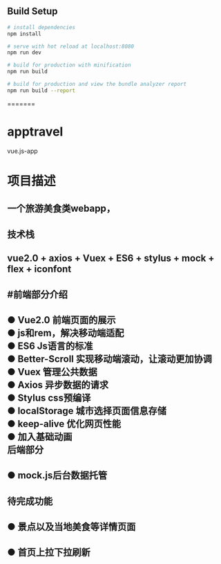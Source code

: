 ## Build Setup

``` bash
# install dependencies
npm install

# serve with hot reload at localhost:8080
npm run dev

# build for production with minification
npm run build

# build for production and view the bundle analyzer report
npm run build --report
```
=======
# apptravel
vue.js-app

项目描述
========
一个旅游美食类webapp，
---
技术栈
--------
vue2.0 + axios + Vuex + ES6 + stylus + mock + flex + iconfont
------
#前端部分介绍
----
● Vue2.0 前端页面的展示<br>
● js和rem，解决移动端适配<br>
● ES6 Js语言的标准<br>
● Better-Scroll 实现移动端滚动，让滚动更加协调<br>
● Vuex 管理公共数据<br>
● Axios 异步数据的请求<br>
● Stylus css预编译<br>
● localStorage 城市选择页面信息存储 <br>
● keep-alive 优化网页性能<br>
● 加入基础动画<br>
后端部分
----
● mock.js后台数据托管
-
待完成功能
-
● 景点以及当地美食等详情页面
-
● 首页上拉下拉刷新
-


